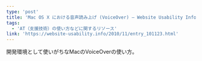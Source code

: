 ```yaml
---
type: 'post'
title: 'Mac OS X における音声読み上げ (VoiceOver) — Website Usability Info'
tags:
  - 'AT（支援技術）の使い方などに関するリソース'
link: 'https://website-usability.info/2010/11/entry_101123.html'
---
```

開発環境として使いがちなMacのVoiceOverの使い方。